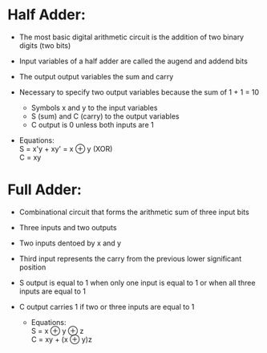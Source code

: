 # Half Adder:
  - The  most basic digital arithmetic circuit is the addition of two binary digits (two bits)
  - Input variables of a half adder are called the augend and addend bits
  - The output output variables the sum and carry
  - Necessary to specify two output variables because the sum of 1 + 1 = 10
      - Symbols x and y to the input variables
      - S (sum) and C (carry) to the output variables
      - C output is 0 unless both inputs are 1
   
  - Equations: <br>
      S = x'y + xy' = x ⊕ y (XOR) <br>
      C = xy 

# Full Adder:
  - Combinational circuit that forms the arithmetic sum of three input bits
  - Three inputs and two outputs
  - Two inputs dentoed by x and y
  - Third input represents the carry from the previous lower significant position
  - S output is equal to 1 when only one input is equal to 1 or when all three inputs are equal to 1
  - C output carries 1 if two or three inputs are equal to 1

    - Equations: <br>
        S = x ⊕ y ⊕ z <br>
        C = xy + (x ⊕ y)z
